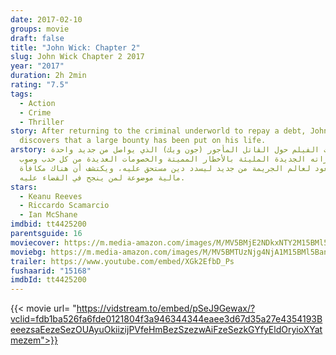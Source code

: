 ```yaml
---
date: 2017-02-10
groups: movie
draft: false
title: "John Wick: Chapter 2"
slug: John Wick Chapter 2 2017
year: "2017"
duration: 2h 2min
rating: "7.5"
tags:
  - Action
  - Crime
  - Thriller
story: After returning to the criminal underworld to repay a debt, John Wick
  discovers that a large bounty has been put on his life.
arstory: تدور أحداث الفيلم حول القاتل المأجور (جون ويك) الذي يواصل من جديد واحدة
  من مغامراته الجديدة المليئة بالأخطار المميتة والخصومات العديدة من كل حدب وصوب،
  حيث يعود لعالم الجريمة من جديد ليسدد دين مستحق عليه، ويكتشف أن هناك مكافأة
  مالية موضوعة لمن ينجح في القضاء عليه.
stars:
  - Keanu Reeves
  - Riccardo Scamarcio
  - Ian McShane
imdbid: tt4425200
parentsguide: 16
moviecover: https://m.media-amazon.com/images/M/MV5BMjE2NDkxNTY2M15BMl5BanBnXkFtZTgwMDc2NzE0MTI@._V1_SY1000_CR0,0,648,1000_AL_.jpg
moviebg: https://m.media-amazon.com/images/M/MV5BMTUzNjg4NjA1M15BMl5BanBnXkFtZTgwMjI0OTcyMDI@._V1_SY1000_SX1500_AL_.jpg
trailer: https://www.youtube.com/embed/XGk2EfbD_Ps
fushaarid: "15168"
imdbId: tt4425200
---
```


{{< movie url= "https://vidstream.to/embed/pSeJ9Gewax/?vclid=fdb1ba526fa6fde0121804f3a946344344eaee3d67d35a27e4354193BeeezsaEezeSezOUAyuOkiizijPVfeHmBezSzezwAiFzeSezkGYfyEldOryioXYatmezem">}}
